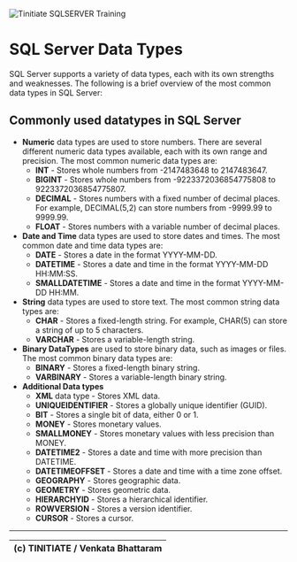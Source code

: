 ![Tinitiate SQLSERVER Training](../images/sqlserver.png)
# SQL Server Data Types
SQL Server supports a variety of data types, each with its own strengths and weaknesses. The following is a brief overview of the most common data types in SQL Server:

## Commonly used datatypes in SQL Server
* **Numeric** data types are used to store numbers. There are several different numeric data types available, each with its own range and precision. The most common numeric data types are:
    * **INT** - Stores whole numbers from -2147483648 to 2147483647.
    * **BIGINT** - Stores whole numbers from -9223372036854775808 to 9223372036854775807.
    * **DECIMAL** - Stores numbers with a fixed number of decimal places. For example, DECIMAL(5,2) can store numbers from -9999.99 to 9999.99.
    * **FLOAT** - Stores numbers with a variable number of decimal places.
* **Date and Time** data types are used to store dates and times. The most common date and time data types are:
    * **DATE** - Stores a date in the format YYYY-MM-DD.
    * **DATETIME** - Stores a date and time in the format YYYY-MM-DD HH:MM:SS.
    * **SMALLDATETIME** - Stores a date and time in the format YYYY-MM-DD HH:MM.
* **String** data types are used to store text. The most common string data types are:
    * **CHAR** - Stores a fixed-length string. For example, CHAR(5) can store a string of up to 5 characters.
    * **VARCHAR** - Stores a variable-length string.
* **Binary DataTypes** are used to store binary data, such as images or files. The most common binary data types are:
    * **BINARY** - Stores a fixed-length binary string.
    * **VARBINARY** - Stores a variable-length binary string.
* **Additional Data types**
    * **XML** data type - Stores XML data.
    * **UNIQUEIDENTIFIER** - Stores a globally unique identifier (GUID).
    * **BIT** - Stores a single bit of data, either 0 or 1.
    * **MONEY** - Stores monetary values.
    * **SMALLMONEY** - Stores monetary values with less precision than MONEY.
    * **DATETIME2** - Stores a date and time with more precision than DATETIME.
    * **DATETIMEOFFSET** - Stores a date and time with a time zone offset.
    * **GEOGRAPHY** - Stores geographic data.
    * **GEOMETRY** - Stores geometric data.
    * **HIERARCHYID** - Stores a hierarchical identifier.
    * **ROWVERSION** - Stores a version identifier.
    * **CURSOR** - Stores a cursor.

* * *
| (c) TINITIATE / Venkata Bhattaram |
| :--- |
